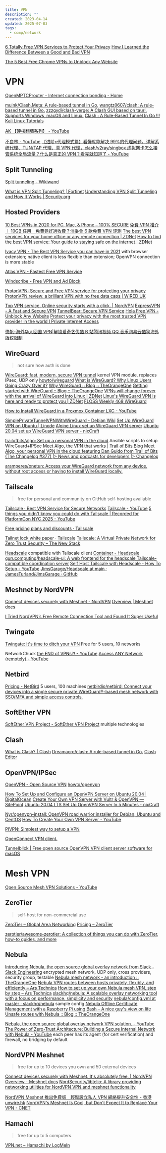 ```yaml
---
title: VPN
description: ""
created: 2023-04-14
updated: 2025-07-03
tags:
  - comp/network
---
```


[6 Totally Free VPN Services to Protect Your Privacy](https://www.makeuseof.com/tag/7-completely-free-vpn-services-protect-privacy/)
[How I Learned the Difference Between a Good and Bad VPN](https://www.makeuseof.com/difference-between-good-and-bad-vpn/)

[The 5 Best Free Chrome VPNs to Unblock Any Website](https://nira.com/chrome-vpn/)

# VPN

[OpenMPTCProuter - Internet connection bonding - Home](https://www.openmptcprouter.com/)

[muink/Clash.Meta: A rule-based tunnel in Go.](https://github.com/muink/Clash.Meta)
[wangtz0607/clash: A rule-based tunnel in Go.](https://github.com/wangtz0607/clash)
[zzzgydi/clash-verge: A Clash GUI based on tauri. Supports Windows, macOS and Linux.](https://github.com/zzzgydi/clash-verge)
[Clash : A Rule-Based Tunnel In Go !!! Kali Linux Tutorials](https://kalilinuxtutorials.com/clash-2/)

[AK 【硬核翻墙系列】 - YouTube](https://www.youtube.com/playlist?list=PLB_IY29eVwsU8HwEY-qgqZ8F2fNzBKIy-)

[不良林 - YouTube](https://www.youtube.com/@bulianglin)
[【进阶•代理模式篇】看懂就能解决 99%的代理问题，详解系统代理、TUN/TAP 代理、真 VPN 代理，clash/v2ray/singbox 虚拟网卡怎么接管系统全局流量？什么是真正的 VPN？看完就知道了 - YouTube](https://www.youtube.com/watch?v=qItL005LUik)

## Split Tunneling

[Split tunneling - Wikiwand](https://www.wikiwand.com/en/Split%20tunneling)

[What is VPN Split Tunneling? | Fortinet](https://www.fortinet.com/resources/cyberglossary/vpn-split-tunneling)
[Understanding VPN Split Tunneling and How It Works | Security.org](https://www.security.org/vpn/split-tunneling/)

## Hosted Providers

[10 Best VPNs in 2020 for PC, Mac, & Phone – 100% SECURE](https://www.vpnmentor.com/)
[免費 VPN 推介｜ 10GB 任用　免費竟好過收費？消委會 6 款免費 VPN 評測](https://www.hk01.com/%E6%95%B8%E7%A2%BC%E7%94%9F%E6%B4%BB/743212/)
[The best VPN services for your home office or any remote connection | ZDNet](https://www.zdnet.com/article/best-vpn-services/)
[How to find the best VPN service: Your guide to staying safe on the internet | ZDNet](https://www.zdnet.com/article/vpn-services-the-ultimate-guide-to-protecting-your-data-on-the-internet/)

[Ivacy VPN - The Best VPN Service you can have in 2021](https://www.ivacy.com/) with browser extension; native client is less flexible than extension; OpenVPN connection is more stable

[Atlas VPN - Fastest Free VPN Service](https://atlasvpn.com/)

[Windscribe - Free VPN and Ad Block](https://windscribe.com/)

[ProtonVPN: Secure and Free VPN service for protecting your privacy](https://protonvpn.com/)
[ProtonVPN review: a brilliant VPN with no free data caps | WIRED UK](https://www.wired.co.uk/article/proton-vpn-review)

[Top VPN service. Online security starts with a click. | NordVPN](https://nordvpn.com/)
[ExpressVPN - A Fast and Secure VPN](https://www.expressvpn.com/vpnmentor1)
[TunnelBear: Secure VPN Service](https://www.tunnelbear.com/)
[Hola Free VPN - Unblock Any Website](https://hola.org/)
[Protect your privacy with the most trusted VPN provider in the world I Private Internet Access](https://www.privateinternetaccess.com/pages/linus-tech-tips/techquickie)

[快帆-海外华人回国 VPN|解锁爱奇艺优酷 B 站腾讯视频 QQ 音乐网易云酷狗海外版权限制](https://www.speedin.in/)

## WireGuard

> not sure how auth is done

[WireGuard: fast, modern, secure VPN tunnel](https://www.wireguard.com/) kernel VPN module, replaces IPsec, UDP only
[howto/wireguard](https://dn42.net/howto/wireguard)
[What is WireGuard? Why Linux Users Going Crazy Over it?](https://itsfoss.com/wireguard/)
[Why WireGuard :: Blog :: TheOrangeOne](https://theorangeone.net/posts/whyreguard/)
[Getting started with WireGuard :: Blog :: TheOrangeOne](https://theorangeone.net/posts/wireguard-getting-started/)
[VPNs will change forever with the arrival of WireGuard into Linux | ZDNet](https://www.zdnet.com/article/vpns-will-change-forever-with-the-arrival-of-wireguard-into-linux/#ftag=CAD-00-10aag7e)
[Linux's WireGuard VPN is here and ready to protect you | ZDNet](https://www.zdnet.com/google-amp/article/linuxs-wireguard-vpn-is-here-and-ready-to-protect-you/)
[FLOSS Weekly 468 WireGuard](https://twit.tv/shows/floss-weekly/episodes/468)

[How to Install WireGuard in a Proxmox Container LXC - YouTube](https://www.youtube.com/watch?v=i0YjvtZ4nMI)

[SimplePrivateTunnelVPNWithWireGuard - Debian Wiki](https://wiki.debian.org/SimplePrivateTunnelVPNWithWireGuard)
[Set Up WireGuard VPN on Ubuntu | Linode](https://www.linode.com/docs/networking/vpn/set-up-wireguard-vpn-on-ubuntu/)
[Alpine Linux set up WireGuard VPN server](https://www.cyberciti.biz/faq/how-to-set-up-wireguard-vpn-server-on-alpine-linux/amp/)
[Ubuntu 20.04 set up WireGuard VPN server - nixCraft](https://www.cyberciti.biz/faq/ubuntu-20-04-set-up-wireguard-vpn-server/)

[trailofbits/algo: Set up a personal VPN in the cloud](https://github.com/trailofbits/algo) Ansible scripts to setup WireGuard+IPSec
[Meet Algo, the VPN that works | Trail of Bits Blog](https://blog.trailofbits.com/2016/12/12/meet-algo-the-vpn-that-works/)
[Meet Algo, your personal VPN in the cloud featuring Dan Guido from Trail of Bits (The Changelog #377) |> News and podcasts for developers |> Changelog](https://changelog.com/podcast/377)

[aramperes/onetun: Access your WireGuard network from any device, without root access or having to install WireGuard locally.](https://github.com/aramperes/onetun)

## Tailscale

> free for personal and community on GitHub
> self-hosting available

[Tailscale · Best VPN Service for Secure Networks](https://tailscale.com/)
[Tailscale - YouTube](https://www.youtube.com/@Tailscale)
[5 things you didn't know you could do with Tailscale | Recorded for PlatformCon NYC 2025 - YouTube](https://www.youtube.com/watch?v=dZs-xPKD2vM)

[Free pricing plans and discounts · Tailscale](https://tailscale.com/kb/1154/free-plans-discounts/)

[Tailnet lock white paper · Tailscale](https://tailscale.com/kb/1230/tailnet-lock-whitepaper/)
[Tailscale: A Virtual Private Network for Zero Trust Security – The New Stack](https://thenewstack.io/tailscale-a-virtual-private-network-for-zero-trust-security/)

[Headscale](https://headscale.net/) compatible with Tailscale client
[Container - Headscale](https://headscale.net/running-headscale-container/)
[gurucomputing/headscale-ui: A web frontend for the headscale Tailscale-compatible coordination server](https://github.com/gurucomputing/headscale-ui)
[Self Host Tailscale with Headscale - How To Setup - YouTube](https://www.youtube.com/watch?v=OECp6Pj2ihg)
[JimsGarage/Headscale at main · JamesTurland/JimsGarage · GitHub](https://github.com/JamesTurland/JimsGarage/tree/main/Headscale)

## Meshnet by NordVPN

[Connect devices securely with Meshnet - NordVPN](https://nordvpn.com/meshnet/)
[Overview | Meshnet docs](https://meshnet.nordvpn.com/)

[I Tried NordVPN’s Free Remote Connection Tool and Found It Super Useful](https://www.makeuseof.com/nordvpn-remote-sharing-tool-useful/)

## Twingate

[Twingate: It's time to ditch your VPN](https://www.twingate.com/)
Free for 5 users, 10 networks

NetworkChuck
[the END of VPNs?! - YouTube](https://www.youtube.com/watch?v=IYmXPF3XUwo)
[Access ANY Network (remotely) - YouTube](https://www.youtube.com/watch?v=1lZ3FQSv-wI)

## Netbird

[Pricing - NetBird](https://netbird.io/pricing) 5 users, 100 machines
[netbirdio/netbird: Connect your devices into a single secure private WireGuard®-based mesh network with SSO/MFA and simple access controls.](https://github.com/netbirdio/netbird)

## SoftEther VPN

[SoftEther VPN Project - SoftEther VPN Project](https://www.softether.org/)
multiple technologies

## Clash

[What is Clash? | Clash](https://dreamacro.github.io/clash/)
[Dreamacro/clash: A rule-based tunnel in Go.](https://github.com/Dreamacro/clash)
[Clash Editor](https://clash.skk.moe/general)

## OpenVPN/IPSec

[OpenVPN - Open Source VPN](https://openvpn.net/)
[howto/openvpn](https://dn42.net/howto/openvpn)

[How To Set Up and Configure an OpenVPN Server on Ubuntu 20.04 | DigitalOcean](https://www.digitalocean.com/community/tutorials/how-to-set-up-and-configure-an-openvpn-server-on-ubuntu-20-04)
[Create Your Own VPN Server with Vultr & OpenVPN — SitePoint](https://www.sitepoint.com/create-your-own-vpn-server/)
[Ubuntu 20.04 LTS Set Up OpenVPN Server In 5 Minutes - nixCraft](https://www.cyberciti.biz/faq/ubuntu-20-04-lts-set-up-openvpn-server-in-5-minutes/)

[Nyr/openvpn-install: OpenVPN road warrior installer for Debian, Ubuntu and CentOS](https://github.com/Nyr/openvpn-install/)
[How To Create Your Own VPN Server - YouTube](https://www.youtube.com/watch?v=6w3DquIB8yE)

[PIVPN: Simplest way to setup a VPN](https://www.pivpn.io/)

[OpenConnect VPN client.](https://www.infradead.org/openconnect/)

[Tunnelblick | Free open source OpenVPN VPN client server software for macOS](https://tunnelblick.net/)

# Mesh VPN

[Open Source Mesh VPN Solutions - YouTube](https://www.youtube.com/watch?v=QfcwiSkV_AU)

## ZeroTier

> self-host for non-commercial use

[ZeroTier – Global Area Networking](https://www.zerotier.com/)
[Pricing – ZeroTier](https://www.zerotier.com/pricing/)

[zerotier/awesome-zerotier: A collection of things you can do with ZeroTier, how-to guides, and more](https://github.com/zerotier/awesome-zerotier)

## Nebula

[Introducing Nebula, the open source global overlay network from Slack - Slack Engineering](https://slack.engineering/introducing-nebula-the-open-source-global-overlay-network-from-slack/) encrypted mesh network, UDP only, cross providers, security group, testable
[Nebula mesh network - an introduction :: TheOrangeOne](https://theorangeone.net/posts/nebula-intro/)
[Nebula VPN routes between hosts privately, flexibly, and efficiently – Ars Technica](https://arstechnica.com/gadgets/2019/12/nebula-vpn-routes-between-hosts-privately-flexibly-and-efficiently/amp/)
[How to set up your own Nebula mesh VPN, step by step – Ars Technica](https://arstechnica.com/gadgets/2019/12/how-to-set-up-your-own-nebula-mesh-vpn-step-by-step/amp/)
[slackhq/nebula: A scalable overlay networking tool with a focus on performance, simplicity and security](https://github.com/slackhq/nebula)
[nebula/config.yml at master · slackhq/nebula](https://github.com/slackhq/nebula/blob/master/examples/config.yml) sample config
[Nebula Offline Certificate Management with a Raspberry Pi using Bash – A nice guy's view on life](https://jon.sprig.gs/blog/post/2234)
[Unsafe routes with Nebula :: Blog :: TheOrangeOne](https://theorangeone.net/posts/nebula-unsafe-routes/)

[Nebula, the open source global overlay network VPN solution. - YouTube](https://www.youtube.com/watch?v=94KYUhUI1G0)
[The Power of Zero-Trust Architecture: Building a Secure Internal Network with Nebula - YouTube](https://www.youtube.com/watch?v=aImSCypCsuw) each peer has its agent (for cert verification) and firewall, no bridging by default

## NordVPN Meshnet

> free for up to 10 devices you own and 50 external devices

[Connect devices securely with Meshnet. It's absolutely free. | NordVPN](https://nordvpn.com/meshnet/)
[Overview - Meshnet docs](https://meshnet.nordvpn.com/)
[NordSecurity/libtelio: A library providing networking utilities for NordVPN VPN and meshnet functionality](https://github.com/NordSecurity/libtelio)

[NordVPN Meshnet 推出免費版　輕鬆設立私人 VPN 網絡提升安全性 - 香港 unwire.hk](https://unwire.hk/2023/04/11/nordvpn-meshnet/life-tech/)
[NordVPN's Meshnet Is Cool, but Don't Expect It to Replace Your VPN - CNET](https://www.cnet.com/tech/services-and-software/nordvpns-meshnet-is-cool-but-dont-expect-it-to-replace-your-vpn/)

## Hamachi

> free for up to 5 computers

[VPN.net – Hamachi by LogMeIn](https://www.vpn.net/)
